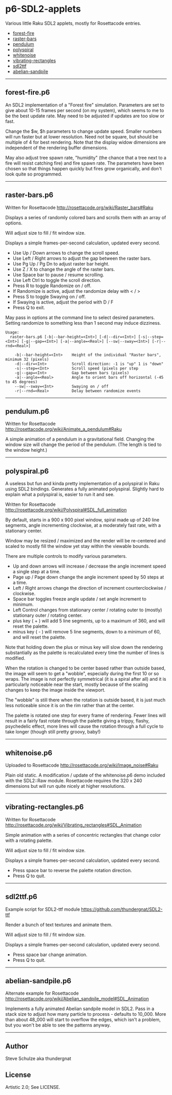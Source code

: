 # p6-SDL2-applets
Various little Raku SDL2 applets, mostly for Rosettacode entries.

* [forest-fire](#forest-fire)
* [raster-bars](#raster-bars)
* [pendulum](#pendulum)
* [polyspiral](#polyspiral)
* [whitenoise](#whitenoise)
* [vibrating-rectangles](#vibrating-rectangles)
* [sdl2ttf](#sdl2ttf)
* [abelian-sandpile](#abelian-sandpile)


---
## <a name="forest-fire"></a>forest-fire.p6

An SDL2 implementation of a "Forest fire" simulation. Parameters are set to give
about 10-15 frames per second (on my system), which seems to me to be the best
update rate. May need to be adjusted if updates are too slow or fast.

Change the $w, $h parameters to change update speed. Smaller numbers will run
faster but at lower resolution. Need not be square, but should be multiple of 4
for best rendering. Note that the display widow dimensions are independent of
the rendering buffer dimensions.

May also adjust tree spawn rate, "humidity" (the chance that a tree next to a
fire will resist catching fire) and fire spawn rate. The parameters have been
chosen so that things happen quickly but fires grow organically, and don't look
quite so programmed.

---
## <a name="raster-bars"></a>raster-bars.p6

Written for Rosettacode http://rosettacode.org/wiki/Raster_bars#Raku

Displays a series of randomly colored bars and scrolls them with an array of options.

Will adjust size to fill / fit window size.

Displays a simple frames-per-second calculation, updated every second.

- Use Up / Down arrows to change the scroll speed.
- Use Left / Right arrows to adjust the gap between the raster bars.
- Use Pg Up / Pg Dn to adjust raster bar height.
- Use Z / X to change the angle of the raster bars.
- Use Space bar to pause / resume scrolling.
- Use Left Ctrl to toggle the scroll direction.
- Press R to toggle Randomize on / off.
- If Randomize is active, adjust the randomize delay with < / >
- Press S to toggle Swaying on / off.
- If Swaying is active, adjust the period with D / F
- Press Q to exit.

May pass in options at the command line to select desired parameters. Setting
randomize to something less than 1 second may induce dizziness.

```
Usage:
  raster-bars.p6 [-b|--bar-height=<Int>] [-d|--dir=<Int>] [-s|--step=<Int>] [-g|--gap=<Int>] [-a|--angle=<Real>] [--sw|--sway=<Int>] [-r|--rnd=<Real>]

    -b|--bar-height=<Int>    Height of the individual "Raster bars", minimum 32 (pixels)
    -d|--dir=<Int>           Scroll direction: -1 is "up" 1 is "down"
    -s|--step=<Int>          Scroll speed (pixels per step
    -g|--gap=<Int>           Gap between bars (pixels)
    -a|--angle=<Real>        Angle to orient bars off horizontal (-45 to 45 degrees)
    --sw|--sway=<Int>        Swaying on / off
    -r|--rnd=<Real>          Delay between randomize events

```
---
## <a name="pendulum"></a>pendulum.p6

Written for Rosettacode http://rosettacode.org/wiki/Animate_a_pendulum#Raku

A simple animation of a pendulum in a gravitational field. Changing the window
size will change the period of the pendulum. (The length is tied to the window
height.)

---
## <a name="polyspiral"></a>polyspiral.p6

A useless but fun and kinda pretty implementation of a polyspiral in Raku
using SDL2 bindings. Generates a fully animated polyspiral. Slightly hard to
explain what a polyspiral is, easier to run it and see.

Written for Rosettacode http://rosettacode.org/wiki/Polyspiral#SDL_full_animation

By default, starts in a 900 x 900 pixel window, spiral made up of 240 line
segments, angle incrementing clockwise, at a moderately fast rate, with a
stationary center.

Window may be resized / maximized and the render will be re-centered and scaled
to mostly fill the window yet stay within the viewable bounds.

There are multiple controls to modify various parameters.

* Up and down arrows will increase / decrease the angle increment speed a single step at a time.
* Page up / Page down change the angle increment speed by 50 steps at a time.
* Left / Right arrows change the direction of increment counterclockwise / clockwise.
* Space bar toggles freeze angle update / set angle increment to minimum.
* Left Control changes from stationary center / rotating outer to (mostly) stationary outer / rotating center.
* plus key ( + ) will add 5 line segments, up to a maximum of 360, and will reset the palette.
* minus key ( - ) will remove 5 line segments, down to a minimum of 60, and will reset the palette.

Note that holding down the plus or minus key will slow down the rendering
substantially as the palette is recalculated every time the number of lines is
modified.

When the rotation is changed to be center based rather than outside based, the
image will seem to get a "wobble", especially during the first 10 or so wraps.
The image is not perfectly symmetrical (it is a spiral after all) and it is
particularly noticeable near the start, mostly because of the scaling changes to
keep the image inside the viewport.

The "wobble" is still there when the rotation is outside based, it is just much
less noticeable since it is on the rim rather than at the center.

The palette is rotated one step for every frame of rendering. Fewer lines will
result in a fairly fast rotate through the palette giving a trippy, flashy,
psychedelic effect, more lines will cause the rotation through a full cycle to
take longer (though still pretty groovy, baby!)

---
## <a name="whitenoise"></a>whitenoise.p6

Uploaded to Rosettacode http://rosettacode.org/wiki/Image_noise#Raku

Plain old static. A modification / update of the whitenoise.p6 demo included
with the SDL2::Raw module. Rosettacode requires the 320 x 240 dimensions but
will  run quite nicely at higher resolutions.

---
## <a name="vibrating-rectangles"></a>vibrating-rectangles.p6

Written for Rosettacode http://rosettacode.org/wiki/Vibrating_rectangles#SDL_Animation

Simple animation with a series of concentric rectangles that change color with a
rotating palette.

Will adjust size to fill / fit window size.

Displays a simple frames-per-second calculation, updated every second.

- Press space bar to reverse the palette rotation direction.
- Press Q to quit.

---
## <a name="sdl2ttf"></a>sdl2ttf.p6

Example script for SDL2-ttf module https://github.com/thundergnat/SDL2-ttf

Render a bunch of text textures and animate them.

Will adjust size to fill / fit window size.

Displays a simple frames-per-second calculation, updated every second.

- Press space bar change animation.
- Press Q to quit.

---
## <a name="abelian-sandpile"></a>abelian-sandpile.p6

Alternate example for Rosettacode http://rosettacode.org/wiki/Abelian_sandpile_model#SDL_Animation

Implements a fully animated Abelian sandpile model in SDL2. Pass in a stack size
to adjust how many particle to process - defaults to 10_000. More than about
48_000 will start to overflow the edges, which isn't a problem, but you won't be
able to see the patterns anyway.

---

## Author

Steve Schulze aka thundergnat

## License

Artistic 2.0; See LICENSE.
